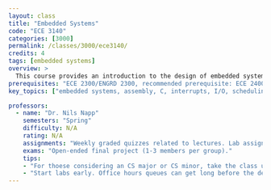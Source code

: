 ```yaml
---
layout: class
title: "Embedded Systems"
code: "ECE 3140"
categories: [3000]
permalink: /classes/3000/ece3140/
credits: 4
tags: [embedded systems]
overview: >
  This course provides an introduction to the design of embedded systems, with an emphasis on understanding the interaction between hardware, software, and the physical world. Topics include assembly language programming, interrupts, I/O, concurrency management, scheduling, resource management, and real-time constraints.
prerequisites: "ECE 2300/ENGRD 2300, recommended prerequisite: ECE 2400/ENGRD 2140"
key_topics: ["embedded systems, assembly, C, interrupts, I/O, scheduling"]

professors:
  - name: "Dr. Nils Napp"
    semesters: "Spring"
    difficulty: N/A
    rating: N/A
    assignments: "Weekly graded quizzes related to lectures. Lab assignments due roughly every two weeks (one week for prelab and one week for lab). First few lab assignments are individual but later lab assignments are with a randomized partner in your discussion."
    exams: "Open-ended final project (1-3 members per group)."
    tips: 
    - "For thoese considering an CS major or CS minor, take the class under the code CS3420. This class is cross-listed as both CS3420 and ECE3140, but the CS department cares which code you take the class under for satisifying requirements. The ECE department does not care. "
    - "Start labs early. Office hours queues can get long before the deadline."
---
```

